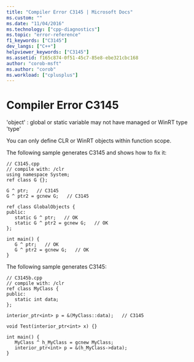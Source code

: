 ```yaml
---
title: "Compiler Error C3145 | Microsoft Docs"
ms.custom: ""
ms.date: "11/04/2016"
ms.technology: ["cpp-diagnostics"]
ms.topic: "error-reference"
f1_keywords: ["C3145"]
dev_langs: ["C++"]
helpviewer_keywords: ["C3145"]
ms.assetid: f165c874-0f51-45c7-85e8-ebe321cbc168
author: "corob-msft"
ms.author: "corob"
ms.workload: ["cplusplus"]
---
```

# Compiler Error C3145
'object' : global or static variable may not have managed or WinRT type 'type'  
  
 You can only define CLR or WinRT objects within function scope.  
  
 The following sample generates C3145 and shows how to fix it:  
  
```  
// C3145.cpp  
// compile with: /clr  
using namespace System;   
ref class G {};   
  
G ^ ptr;   // C3145  
G ^ ptr2 = gcnew G;   // C3145  
  
ref class GlobalObjects {  
public:  
   static G ^ ptr;   // OK  
   static G ^ ptr2 = gcnew G;   // OK   
};   
  
int main() {  
   G ^ ptr;   // OK  
   G ^ ptr2 = gcnew G;   // OK  
}  
```  
  
 The following sample generates C3145:  
  
```  
// C3145b.cpp  
// compile with: /clr  
ref class MyClass {  
public:  
   static int data;  
};  
  
interior_ptr<int> p = &(MyClass::data);   // C3145  
  
void Test(interior_ptr<int> x) {}  
  
int main() {  
   MyClass ^ h_MyClass = gcnew MyClass;  
   interior_ptr<int> p = &(h_MyClass->data);  
}  
```  
